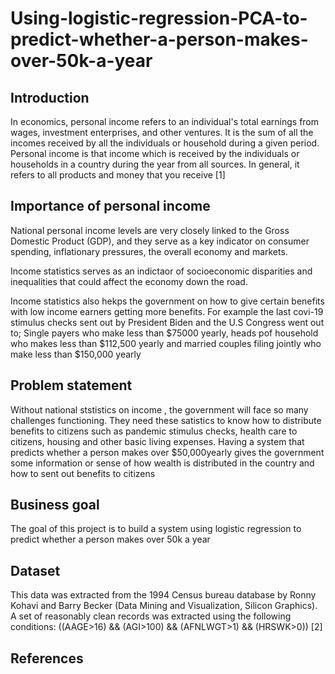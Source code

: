 # Using-logistic-regression-PCA-to-predict-whether-a-person-makes-over-50k-a-year
## Introduction
In economics, personal income refers to an individual's total earnings from wages, investment enterprises, and other ventures. It is the sum of all the incomes received by all the individuals or household during a given period. Personal income is that income which is received by the individuals or households in a country during the year from all sources. In general, it refers to all products and money that you receive [1]
## Importance of personal income

National personal income levels are very closely linked to the Gross Domestic Product (GDP), and they serve as a key indicator on consumer spending, inflationary pressures, the overall economy and markets. 

Income statistics serves as an indictaor of socioeconomic disparities and inequalities that could affect the economy down the road. 

Income statistics also hekps the government on how to give certain benefits with low income earners getting more benefits. For example the last covi-19  stimulus checks sent out by President Biden and the U.S Congress went out to; Single payers who make less than $75000 yearly, heads pof household who makes less than $112,500 yearly and  married couples filing jointly who make less than $150,000 yearly

## Problem statement
Without national ststistics on income , the government will face so many challenges functioning. They need these satistics to know how to distribute benefits to citizens such as pandemic stimulus checks, health care to citizens, housing and other basic living expenses. Having a system that predicts whether a person makes over $50,000yearly gives the government some information or sense of how wealth is distributed in the country and how to sent out benefits to citizens

## Business goal
The goal of this project is to build a system using logistic regression to predict whether a person makes over 50k a year 
## Dataset
This data was extracted from the 1994 Census bureau database by Ronny Kohavi and Barry Becker (Data Mining and Visualization, Silicon Graphics). A set of reasonably clean records was extracted using the following conditions: ((AAGE>16) && (AGI>100) && (AFNLWGT>1) && (HRSWK>0)) [2]

## References

